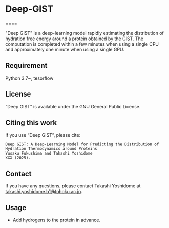 # Deep-GIST
====

"Deep GIST" is a deep-learning model rapidly estimating the distribution of hydration free energy around a protein obtained by the GIST. The computation is completed within a few minutes when using a single CPU and approximately one minute when using a single GPU.

## Requirement
Python 3.7~, tesorflow  

## License
“Deep GIST” is available under the GNU General Public License.

## Citing this work
If you use “Deep GIST”, please cite:

```
Deep GIST: A Deep-Learning Model for Predicting the Distribution of Hydration Thermodynamics around Proteins
Yusaku Fukushima and Takashi Yoshidome
XXX (2025).
```
## Contact
If you have any questions, please contact Takashi Yoshidome at takashi.yoshidome.b1@tohoku.ac.jp.

## Usage
* Add hydrogens to the protein in advance.
